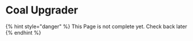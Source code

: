 # Coal Upgrader

{% hint style="danger" %}
This Page is not complete yet. Check back later
{% endhint %}

